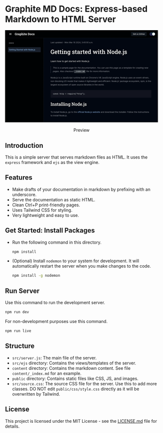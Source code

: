 # Graphite MD Docs: Express-based Markdown to HTML Server

![](press/doc_page.webp)

<center>Preview</center>

## Introduction

This is a simple server that serves markdown files as HTML. It uses the `express` framework and `ejs` as the view engine.

## Features

-   Make drafts of your documentation in markdown by prefixing with an underscore.
-   Serve the documentation as static HTML.
-   Clean Ctrl+P print-friendly pages.
-   Uses Tailwind CSS for styling.
-   Very lightweight and easy to use.

## Get Started: Install Packages

-   Run the following command in this directory.

    ```bash
    npm install
    ```

-   (Optional) Install `nodemon` to your system for development. It will automatically restart the server when you make changes to the code.

    ```bash
    npm install -g nodemon
    ```

## Run Server

Use this command to run the development server.

```bash
npm run dev
```

For non-development purposes use this command.

```bash
npm run live
```

## Structure

-   `src/server.js`: The main file of the server.
-   `src/ejs` directory: Contains the views/templates of the server.
-   `content` directory: Contains the markdown content. See file `content/_index.md` for an example.
-   `public` directory: Contains static files like CSS, JS, and images.
-   `src/source.css`: The source CSS file for the server. Use this to add more classes. DO NOT edit `public/css/style.css` directly as it will be overwritten by Tailwind.

## License

This project is licensed under the MIT License - see the [LICENSE.md](LICENSE.md) file for details.
